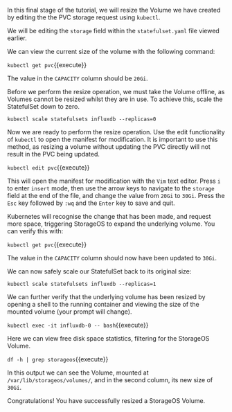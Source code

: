 In this final stage of the tutorial, we will resize the Volume we have created
by editing the the PVC storage request using `kubectl`.

We will be editing the `storage` field within the `statefulset.yaml` file
viewed earlier.

We can view the current size of the volume with the following command:

`kubectl get pvc`{{execute}}

The value in the `CAPACITY` column should be `20Gi`.

Before we perform the resize operation, we must take the Volume offline, as
Volumes cannot be resized whilst they are in use. To achieve this, scale the
StatefulSet down to zero.

`kubectl scale statefulsets influxdb --replicas=0`

Now we are ready to perform the resize operation. Use the edit functionality
of `kubectl` to open the manifest for modification. It is important to use
this method, as resizing a volume without updating the PVC directly will not
result in the PVC being updated.

`kubectl edit pvc`{{execute}}

This will open the manifest for modification with the `Vim` text editor. Press
`i` to enter `insert` mode, then use the arrow keys to navigate to the
`storage` field at the end of the file, and change the value from `20Gi` to
`30Gi`. Press the `Esc` key followed by `:wq` and the `Enter` key to save and
quit.

Kubernetes will recognise the change that has been made, and request more
space, triggering StorageOS to expand the underlying volume. You can verify
this with:

`kubectl get pvc`{{execute}}

The value in the `CAPACITY` column should now have been updated to `30Gi`.

We can now safely scale our StatefulSet back to its original size:

`kubectl scale statefulsets influxdb --replicas=1`

We can further verify that the underlying volume has been resized by opening a
shell to the running container and viewing the size of the mounted volume
(your prompt will change).

`kubectl exec -it influxdb-0 -- bash`{{execute}}

Here we can view free disk space statistics, filtering for the StorageOS
Volume.

`df -h | grep storageos`{{execute}}

In this output we can see the Volume, mounted at
`/var/lib/storageos/volumes/`, and in the second column, its new size of
`30Gi`.

Congratulations! You have successfully resized a StorageOS Volume.
